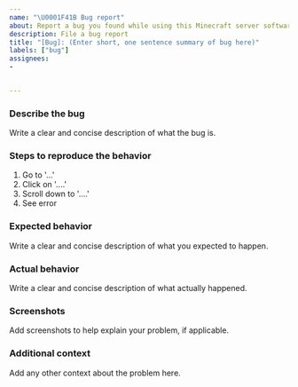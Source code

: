 ```yaml
---
name: "\U0001F41B Bug report"
about: Report a bug you found while using this Minecraft server software. The full template is required to be filled in.
description: File a bug report
title: "[Bug]: (Enter short, one sentence summary of bug here)"
labels: ["bug"]
assignees:
- 


---
```


### Describe the bug
Write a clear and concise description of what the bug is.

### Steps to reproduce the behavior

1. Go to '...'
2. Click on '....'
3. Scroll down to '....'
4. See error

### Expected behavior

Write a clear and concise description of what you expected to happen.

### Actual behavior

Write a clear and concise description of what actually happened.

### Screenshots

Add screenshots to help explain your problem, if applicable.

### Additional context

Add any other context about the problem here.

